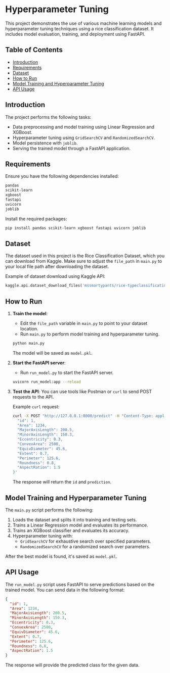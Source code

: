 # Hyperparameter Tuning

This project demonstrates the use of various machine learning models and hyperparameter tuning techniques using a rice classification dataset. It includes model evaluation, training, and deployment using FastAPI.

## Table of Contents

- [Introduction](#introduction)
- [Requirements](#requirements)
- [Dataset](#dataset)
- [How to Run](#how-to-run)
- [Model Training and Hyperparameter Tuning](#model-training-and-hyperparameter-tuning)
- [API Usage](#api-usage)

## Introduction

The project performs the following tasks:
- Data preprocessing and model training using Linear Regression and XGBoost.
- Hyperparameter tuning using `GridSearchCV` and `RandomizedSearchCV`.
- Model persistence with `joblib`.
- Serving the trained model through a FastAPI application.

## Requirements

Ensure you have the following dependencies installed:

```bash
pandas
scikit-learn
xgboost
fastapi
uvicorn
joblib
```

Install the required packages:

```bash
pip install pandas scikit-learn xgboost fastapi uvicorn joblib
```

## Dataset

The dataset used in this project is the Rice Classification Dataset, which you can download from Kaggle. Make sure to adjust the `file_path` in `main.py` to your local file path after downloading the dataset.

Example of dataset download using Kaggle API:

```python
kaggle.api.dataset_download_files('mssmartypants/rice-typeclassification', path='D:/code-test/1/', unzip=True)
```

## How to Run

1. **Train the model**:
    - Edit the `file_path` variable in `main.py` to point to your dataset location.
    - Run `main.py` to perform model training and hyperparameter tuning.
    
    ```bash
    python main.py
    ```

    The model will be saved as `model.pkl`.

2. **Start the FastAPI server**:
    - Run `run_model.py` to start the FastAPI server.

    ```bash
    uvicorn run_model:app --reload
    ```

3. **Test the API**:
    You can use tools like Postman or `curl` to send POST requests to the API.

    Example `curl` request:

    ```bash
    curl -X POST "http://127.0.0.1:8000/predict" -H "Content-Type: application/json" -d '{
      "id": 1,
      "Area": 1234,
      "MajorAxisLength": 200.5,
      "MinorAxisLength": 150.3,
      "Eccentricity": 0.3,
      "ConvexArea": 2500,
      "EquivDiameter": 45.6,
      "Extent": 0.7,
      "Perimeter": 125.6,
      "Roundness": 0.8,
      "AspectRation": 1.5
    }'
    ```

    The response will return the `id` and `prediction`.

## Model Training and Hyperparameter Tuning

The `main.py` script performs the following:

1. Loads the dataset and splits it into training and testing sets.
2. Trains a Linear Regression model and evaluates its performance.
3. Trains an XGBoost classifier and evaluates its accuracy.
4. Hyperparameter tuning with:
   - `GridSearchCV` for exhaustive search over specified parameters.
   - `RandomizedSearchCV` for a randomized search over parameters.

After the best model is found, it's saved as `model.pkl`.

## API Usage

The `run_model.py` script uses FastAPI to serve predictions based on the trained model. You can send data in the following format:

```json
{
  "id": 1,
  "Area": 1234,
  "MajorAxisLength": 200.5,
  "MinorAxisLength": 150.3,
  "Eccentricity": 0.3,
  "ConvexArea": 2500,
  "EquivDiameter": 45.6,
  "Extent": 0.7,
  "Perimeter": 125.6,
  "Roundness": 0.8,
  "AspectRation": 1.5
}
```

The response will provide the predicted class for the given data.
